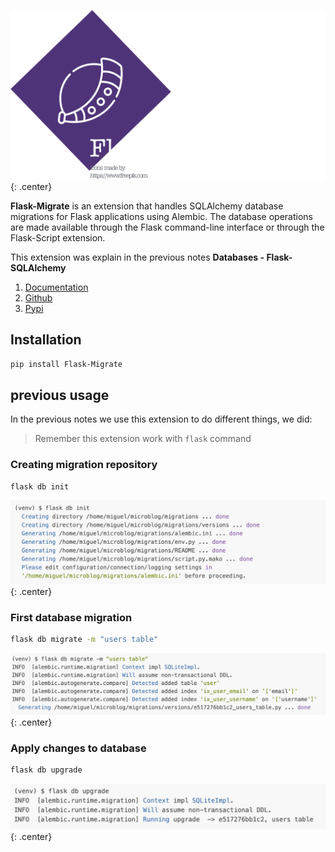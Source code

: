![flask-sqlalchemy-title.png](images/flask_migration.png){: .center}

**Flask-Migrate** is an extension that handles SQLAlchemy database migrations for Flask applications using Alembic. The database operations are made available through the Flask command-line interface or through the Flask-Script extension.

This extension was explain in the previous notes **Databases - Flask-SQLAlchemy**

1. [Documentation](https://flask-migrate.readthedocs.io/en/latest/)
2. [Github](https://github.com/miguelgrinberg/flask-migrate)
3. [Pypi](https://pypi.org/project/Flask-Migrate/)

## Installation

```bash
pip install Flask-Migrate
```

## previous usage

In the previous notes we use this extension to do different things, we did:

> Remember this extension work with `flask` command

### Creating migration repository

```bash
flask db init
```
![flask-sqlalchemy-title.png](images/flask_migration_001.png){: .center}

### First database migration

```bash
flask db migrate -m "users table"
```
![flask-sqlalchemy-title.png](images/flask_migration_002.png){: .center}

### Apply changes to database

```bash
flask db upgrade
```
![flask-sqlalchemy-title.png](images/flask_migration_003.png){: .center}
